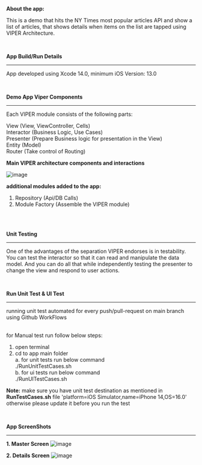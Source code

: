 
**About the app:**

This is a demo that hits the NY Times most popular articles API and show a list of articles, that shows details when items on the list are tapped using VIPER Architecture.

<br/>

**App Build/Run Details** 

-----------------------------------------

App developed using Xcode 14.0, minimum iOS Version: 13.0

<br/>

**Demo App Viper Components**

-----------------------------------------
Each VIPER module consists of the following parts: <br/>

View (View, ViewController, Cells) <br/>
Interactor (Business Logic, Use Cases) <br/>
Presenter (Prepare Business logic for presentation in the View) <br/>
Entity (Model) <br/>
Router (Take control of Routing) <br/>

**Main VIPER architecture components and interactions**

![image](https://user-images.githubusercontent.com/8080426/200169881-21840360-53f2-462d-8294-03dd08cf66f7.png)


**additional modules added to the app:** <br/>
1. Repository (Api/DB Calls) <br/>
2. Module Factory (Assemble the VIPER module) <br/>

<br/><br/>

**Unit Testing**

-----------------------------------------

One of the advantages of the separation VIPER endorses is in testability. You can test the interactor so that it can read and manipulate the data model. And you can do all that while independently testing the presenter to change the view and respond to user actions.

<br/>

**Run Unit Test & UI Test**

-----------------------------------------

running unit test automated for every push/pull-request on main branch using Github WorkFlows <br/><br/>

for Manual test run follow below steps:<br/>
1. open terminal <br/>
2. cd to app main folder <br/>
  a. for unit tests run below command <br/>
        ./RunUnitTestCases.sh <br/>
  b. for ui tests run below command <br/>
        ./RunUITestCases.sh <br/>


**Note:** make sure you have unit test destination as mentioned in **RunTestCases.sh** file 'platform=iOS Simulator,name=iPhone 14,OS=16.0' otherwise please update it before you run the test 

<br/>


**App ScreenShots**

-----------------------------------------

**1. Master Screen**
![image](https://user-images.githubusercontent.com/8080426/200169271-02345b2d-a71e-4c3c-8019-0294029634ce.png)

**2. Details Screen**
![image](https://user-images.githubusercontent.com/8080426/200188258-6054a288-ec14-4e8b-8d55-2c2666dc920f.png)
